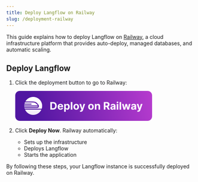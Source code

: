 ```yaml
---
title: Deploy Langflow on Railway
slug: /deployment-railway
---
```


This guide explains how to deploy Langflow on [Railway](https://railway.app/), a cloud infrastructure platform that provides auto-deploy, managed databases, and automatic scaling.

## Deploy Langflow

1. Click the deployment button to go to Railway:

   [![Deploy on Railway](/logos/railway-deploy.svg)](https://railway.app/template/JMXEWp?referralCode=MnPSdg)

2. Click **Deploy Now**. Railway automatically:
   - Sets up the infrastructure
   - Deploys Langflow
   - Starts the application

By following these steps, your Langflow instance is successfully deployed on Railway.
